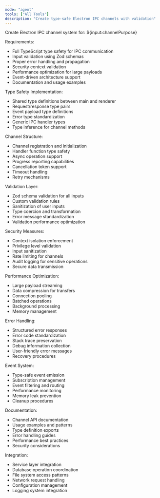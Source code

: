 ```yaml
---
mode: "agent"
tools: ["All Tools"]
description: "Create type-safe Electron IPC channels with validation"
---
```


Create Electron IPC channel system for: ${input:channelPurpose}

Requirements:

- Full TypeScript type safety for IPC communication
- Input validation using Zod schemas
- Proper error handling and propagation
- Security context validation
- Performance optimization for large payloads
- Event-driven architecture support
- Documentation and usage examples

Type Safety Implementation:
- Shared type definitions between main and renderer
- Request/response type pairs
- Event payload type definitions
- Error type standardization
- Generic IPC handler types
- Type inference for channel methods

Channel Structure:
- Channel registration and initialization
- Handler function type safety
- Async operation support
- Progress reporting capabilities
- Cancellation token support
- Timeout handling
- Retry mechanisms

Validation Layer:
- Zod schema validation for all inputs
- Custom validation rules
- Sanitization of user inputs
- Type coercion and transformation
- Error message standardization
- Validation performance optimization

Security Measures:
- Context isolation enforcement
- Privilege level validation
- Input sanitization
- Rate limiting for channels
- Audit logging for sensitive operations
- Secure data transmission

Performance Optimization:
- Large payload streaming
- Data compression for transfers
- Connection pooling
- Batched operations
- Background processing
- Memory management

Error Handling:
- Structured error responses
- Error code standardization
- Stack trace preservation
- Debug information collection
- User-friendly error messages
- Recovery procedures

Event System:
- Type-safe event emission
- Subscription management
- Event filtering and routing
- Performance monitoring
- Memory leak prevention
- Cleanup procedures

Documentation:
- Channel API documentation
- Usage examples and patterns
- Type definition exports
- Error handling guides
- Performance best practices
- Security considerations

Integration:
- Service layer integration
- Database operation coordination
- File system access patterns
- Network request handling
- Configuration management
- Logging system integration
